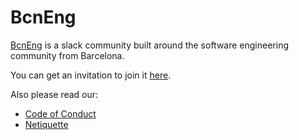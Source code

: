 # BcnEng

[BcnEng](http://bcneng.net) is a slack community built around the software engineering community from Barcelona.

You can get an invitation to join it [here](http://slack.bcneng.net).

Also please read our:
- [Code of Conduct](coc/README.md)
- [Netiquette](netiquette/README.md)
